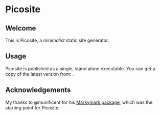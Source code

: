# Picosite

## Welcome

This is Picosite, a *minimalist* static site generator.

## Usage

Picosite is published as a single, stand alone executable. You can get a copy of the latest version from: .

## Acknowledgements

My thanks to @munificent for his [Markymark package](https://github.com/munificent/markymark), which was the starting point for Picosite.
